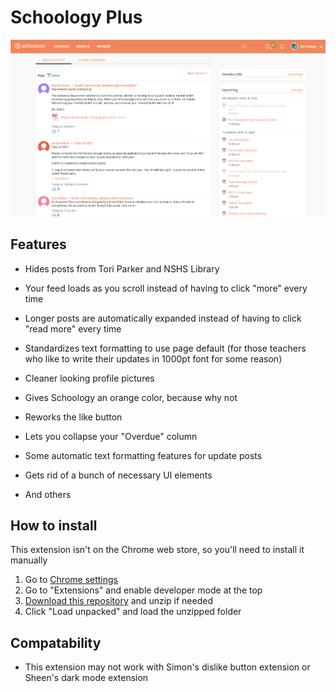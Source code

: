 # Schoology Plus

![screenshot](https://github.com/iahuang/schoology-plus/raw/master/screenshots/sc0.png)

## Features

- Hides posts from Tori Parker and NSHS Library
- Your feed loads as you scroll instead of having to click "more" every time
- Longer posts are automatically expanded instead of having to click "read more" every time
- Standardizes text formatting to use page default (for those teachers who like to write their updates in 1000pt font for some reason)
- Cleaner looking profile pictures
- Gives Schoology an orange color, because why not
- Reworks the like button
- Lets you collapse your "Overdue" column
- Some automatic text formatting features for update posts
- Gets rid of a bunch of necessary UI elements

- And others

## How to install

This extension isn't on the Chrome web store, so you'll need to install it manually

1. Go to [Chrome settings](chrome://settings/)
2. Go to "Extensions" and enable developer mode at the top
3. [Download this repository](https://github.com/iahuang/schoology-plus/archive/master.zip) and unzip if needed
4. Click "Load unpacked" and load the unzipped folder

## Compatability

- This extension may not work with Simon's dislike button extension or Sheen's dark mode extension
